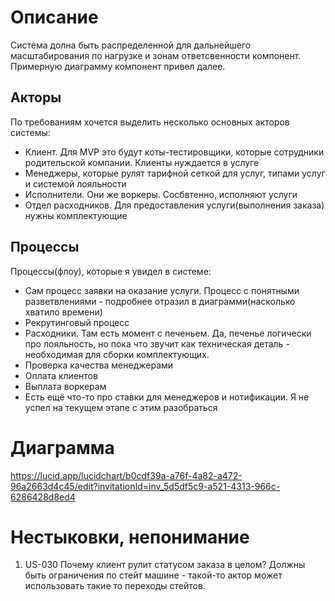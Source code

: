 # Описание

Система долна быть распределенной для дальнейшего масштабирования по нагрузке и зонам ответсвенности компонент.
Примерную диаграмму компонент привел далее.

## Акторы
По требованиям хочется выделить несколько основных акторов системы:
* Клиент. Для MVP это будут коты-тестировщики, которые сотрудники родительской компании. Клиенты нуждается в услуге
* Менеджеры, которые рулят тарифной сеткой для услуг, типами услуг и системой лояльности
* Исполнители. Они же воркеры.  Сосбвтенно, исполняют услуги
* Отдел расходников. Для предоставления услуги(выполнения заказа) нужны комплектующие

## Процессы
Процессы(флоу), которые я увидел в системе:
* Сам процесс заявки на оказание услуги. Процесс с понятными разветвлениями - подробнее отразил в диаграмми(насколько хватило времени)
* Рекрутинговый процесс
* Расходники. Там есть момент с печеньем. Да, печенье логически про лояльность, но пока что звучит как техническая деталь - необходимая для сборки комплектующих.
* Проверка качества менеджерами
* Оплата клиентов
* Выплата воркерам
* Есть ещё что-то про ставки для менеджеров и нотификации. Я не успел на текущем этапе с этим разобраться

# Диаграмма
https://lucid.app/lucidchart/b0cdf39a-a76f-4a82-a472-96a2663d4c45/edit?invitationId=inv_5d5df5c9-a521-4313-966c-6286428d8ed4

# Нестыковки, непонимание
1. US-030 Почему клиент рулит статусом заказа в целом? Должны быть ограничения по стейт машине - такой-то актор может использовать такие то переходы стейтов.  